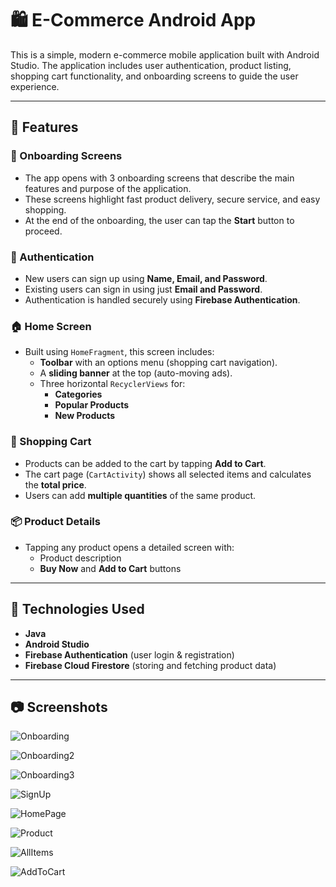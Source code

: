 # 🛍️ E-Commerce Android App

This is a simple, modern e-commerce mobile application built with Android Studio. The application includes user authentication, product listing, shopping cart functionality, and onboarding screens to guide the user experience.

-------------------------------------------------------------

## 🚀 Features

### 📱 Onboarding Screens
- The app opens with 3 onboarding screens that describe the main features and purpose of the application.
- These screens highlight fast product delivery, secure service, and easy shopping.
- At the end of the onboarding, the user can tap the **Start** button to proceed.

### 👤 Authentication
- New users can sign up using **Name, Email, and Password**.
- Existing users can sign in using just **Email and Password**.
- Authentication is handled securely using **Firebase Authentication**.

### 🏠 Home Screen
- Built using `HomeFragment`, this screen includes:
  - **Toolbar** with an options menu (shopping cart navigation).
  - A **sliding banner** at the top (auto-moving ads).
  - Three horizontal `RecyclerViews` for:
    - **Categories**
    - **Popular Products**
    - **New Products**

### 🛒 Shopping Cart
- Products can be added to the cart by tapping **Add to Cart**.
- The cart page (`CartActivity`) shows all selected items and calculates the **total price**.
- Users can add **multiple quantities** of the same product.

### 📦 Product Details
- Tapping any product opens a detailed screen with:
  - Product description
  - **Buy Now** and **Add to Cart** buttons

---

## 🔧 Technologies Used

- **Java**
- **Android Studio**
- **Firebase Authentication** (user login & registration)
- **Firebase Cloud Firestore** (storing and fetching product data)

---

## 📷 Screenshots
 
![Onboarding](app/Project_Photos_All/screenshot_onboarding1.png)

![Onboarding2](app/Project_Photos_All/screenshot_onboarding2.png) 

![Onboarding3](app/Project_Photos_All/screenshot_onboarding3.png)

![SignUp](app/Project_Photos_All/screenshot_Sign_Up.png)

![HomePage](app/Project_Photos_All/screenshot_Home_Page.png)

![Product](app/Project_Photos_All/screenshot_product.png)

![AllItems](app/Project_Photos_All/screenshot_All_Items.png)

![AddToCart](app/Project_Photos_All/screenshot_Add_To_Cart.png)










